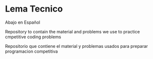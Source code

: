 # Lema Tecnico
Abajo en Español

Repository to contain the material and problems we use to practice cmpetitive coding problems

Repositorio que contiene el material y problemas usados para preparar programacion competitiva

